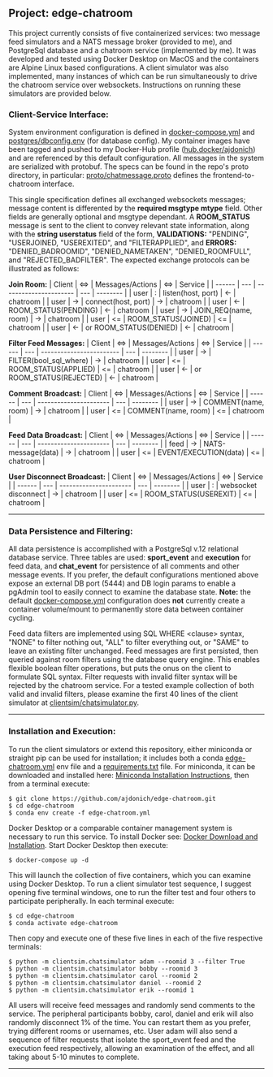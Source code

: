 ## Project: edge-chatroom 

This project currently consists of five containerized services: two message feed simulators and a NATS message broker (provided to me), and PostgreSql database and a chatroom service (implemented by me). It was developed and tested using Docker Desktop on MacOS and the containers are Alpine Linux based configurations. A client simulator was also implemented, many instances of which can be run simultaneously to drive the chatroom service over websockets. Instructions on running these simulators are provided below.

### Client-Service Interface:

System environment configuration is defined in [docker-compose.yml](https://github.com/ajdonich/edge-chatroom/blob/master/docker-compose.yml) and [postgres/dbconfig.env](https://github.com/ajdonich/edge-chatroom/blob/master/postgres/dbconfig.env) (for database config). My container images have been tagged and pushed to my Docker-Hub profile ([hub.docker/ajdonich](https://hub.docker.com/u/ajdonich)) and are referenced by this default configuration. All messages in the system are serialized with protobuf. The specs can be found in the repo's proto directory, in particular: [proto/chatmessage.proto](https://github.com/ajdonich/edge-chatroom/blob/master/proto/chatmessage.proto) defines the frontend-to-chatroom interface. 

This single specification defines all exchanged websockets messages; message content is differented by the **required msgtype mtype** field. Other fields are generally optional and msgtype dependant. A **ROOM_STATUS** message is sent to the client to convey relevant state information, along with the **string userstatus** field of the form, **VALIDATIONS:** "PENDING", "USERJOINED, "USEREXITED", and "FILTERAPPLIED", and **ERRORS:** "DENIED_BADROOMID", "DENIED_NAMETAKEN", "DENIED_ROOMFULL", and "REJECTED_BADFILTER". The expected exchange protocols can be illustrated as follows:

**Join Room:**
| Client | <=> | Messages/Actions       | <=> | Service  | 
| ------ | --- | ---------------------- | --- | -------- |
|  user  |  :  | listen(host, port)     | <-  | chatroom |
|  user  |  -> | connect(host, port)    |  -> | chatroom |
|  user  | <-  | ROOM_STATUS(PENDING)   | <-  | chatroom |
|  user  | ->  | JOIN_REQ(name, room)   | ->  | chatroom |
|  user  | <=  | ROOM_STATUS(JOINED)    | <=  | chatroom |
|  user  | <-  | or ROOM_STATUS(DENIED) | <-  | chatroom |  


**Filter Feed Messages:**
| Client | <=> | Messages/Actions         | <=> | Service  | 
| ------ | --- | ------------------------ | --- | -------- |
|  user  |  -> | FILTER(bool_sql_where)   | ->  | chatroom |
|  user  | <=  | ROOM_STATUS(APPLIED)     | <=  | chatroom |
|  user  | <-  | or ROOM_STATUS(REJECTED) | <-  | chatroom |

**Comment Broadcast:**
| Client | <=> | Messages/Actions       | <=> | Service  | 
| ------ | --- | ---------------------- | --- | -------- |
|  user  | ->  | COMMENT(name, room)    | ->  | chatroom |
|  user  | <=  | COMMENT(name, room)    | <=  | chatroom |

**Feed Data Broadcast:**
| Client | <=> | Messages/Actions       | <=> | Service  | 
| ------ | --- | ---------------------- | --- | -------- |
|  feed  | ->  | NATS-message(data)     | ->  | chatroom |
|  user  | <=  | EVENT/EXECUTION(data)  | <=  | chatroom |

**User Disconnect Broadcast:**
| Client | <=> | Messages/Actions       | <=> | Service  | 
| ------ | --- | ---------------------- | --- | -------- |
|  user  |  :  | websocket disconnect   |  -> | chatroom |
|  user  | <=  | ROOM_STATUS(USEREXIT)  | <=  | chatroom |

___


### Data Persistence and Filtering:

All data persistence is accomplished with a PostgreSql v.12 relational database service. Three tables are used: **sport_event** and **execution** for feed data, and **chat_event** for persistence of all comments and other message events. If you prefer, the default configurations mentioned above expose an external DB port (5444) and DB login params to enable a pgAdmin tool to easily connect to examine the database state. **Note:** the default [docker-compose.yml](https://github.com/ajdonich/edge-chatroom/blob/master/docker-compose.yml) configuration does **not** currently create a container volume/mount to permanently store data between container cycling.

Feed data filters are implemented using SQL WHERE \<clause\> syntax, "NONE" to filter nothing out, "ALL" to filter everything out, or "SAME" to leave an existing filter unchanged. Feed messages are first persisted, then queried against room filters using the database query engine. This enables flexible boolean filter operations, but puts the onus on the client to formulate SQL syntax. Filter requests with invalid filter syntax will be rejected by the chatroom service. For a tested example collection of both valid and invalid filters, please examine the first 40 lines of the client simulator at [clientsim/chatsimulator.py](https://github.com/ajdonich/edge-chatroom/blob/master/clientsim/chatsimulator.py).

___


### Installation and Execution:

To run the client simulators or extend this repository, either miniconda or straight pip can be used for installation; it includes both a conda [edge-chatroom.yml](https://github.com/ajdonich/edge-chatroom/blob/master/edge-chatroom.yml) env file and a [requirements.txt](https://github.com/ajdonich/edge-chatroom/blob/master/requirements.txt) file. For miniconda, it can be downloaded and installed here: [Miniconda Installation Instructions](https://docs.conda.io/en/latest/miniconda.html), then from a terminal execute:

```
$ git clone https://github.com/ajdonich/edge-chatroom.git
$ cd edge-chatroom
$ conda env create -f edge-chatroom.yml
```

Docker Desktop or a comparable container management system is necessary to run this service. To install Docker see: [Docker Download and Installation](https://www.docker.com/products/docker-desktop). Start Docker Desktop then execute:

```
$ docker-compose up -d
```

This will launch the collection of five containers, which you can examine using Docker Desktop. To run a client simulator test sequence, I suggest opening five terminal windows, one to run the filter test and four others to participate peripherally. In each terminal execute:

```
$ cd edge-chatroom
$ conda activate edge-chatroom
```

Then copy and execute one of these five lines in each of the five respective terminals:

```
$ python -m clientsim.chatsimulator adam --roomid 3 --filter True
$ python -m clientsim.chatsimulator bobby --roomid 3
$ python -m clientsim.chatsimulator carol --roomid 2
$ python -m clientsim.chatsimulator daniel --roomid 2
$ python -m clientsim.chatsimulator erik --roomid 1
```

All users will receive feed messages and randomly send comments to the service. The peripheral participants bobby, carol, daniel and erik will also randomly disconnect 1% of the time. You can restart them as you prefer, trying different rooms or usernames, etc. User adam will also send a sequence of filter requests that isolate the sport_event feed and the execution feed respectively, allowing an examination of the effect, and all taking about 5-10 minutes to complete.

___


